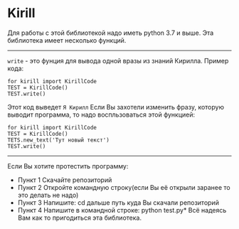 # Kirill
Для работы с этой библиотекой надо иметь python 3.7 и выше. Эта библиотека имеет несколько функций.
***
`write` - это фунция для вывода одной вразы из знаний Кирилла. Пример кода:
```
for kirill import KirillCode
TEST = KirillCode()
TEST.write()
```
Этот код выведет `Я Кирилл`
Если Вы захотели изменить фразу, которую выводит программа, то надо воспльзоваться этой функцией:
```
for kirill import KirillCode
TEST = KirillCode()
TETS.new_text('Тут новый текст')
TEST.write()
```
***
Если Вы хотите протестить программу:
* Пункт 1 Скачайте репозиторий
* Пункт 2 Откройте командную строку(если Вы её открыли заранее то это делать не надо)
* Пункт 3 Напишите: cd дальше путь куда Вы скачали репозиторий
* Пункт 4 Напишите в командной строке: python test.py*
Всё надеясь Вам как то пригодиться эта библиотека.
